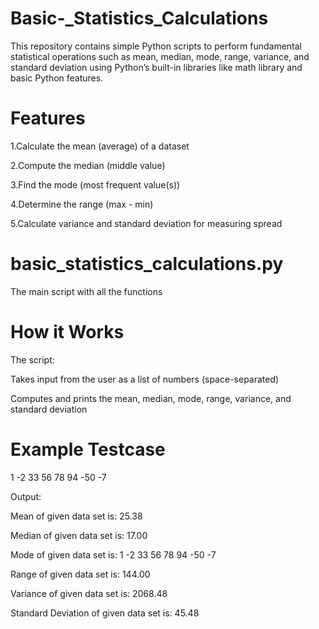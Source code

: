 # Basic-_Statistics_Calculations
This repository contains simple Python scripts to perform fundamental statistical operations such as mean, median, mode, range, variance, and standard deviation using Python’s built-in libraries like math library and basic Python features.
# Features
1.Calculate the mean (average) of a dataset

2.Compute the median (middle value)

3.Find the mode (most frequent value(s))

4.Determine the range (max - min)

5.Calculate variance and standard deviation for measuring spread

# basic_statistics_calculations.py 

The main script with all the functions

# How it Works
The script:

Takes input from the user as a list of numbers (space-separated)

Computes and prints the mean, median, mode, range, variance, and standard deviation

# Example Testcase
1 -2 33 56 78 94 -50 -7

Output:

Mean of given data set is: 25.38 

Median of given data set is: 17.00

Mode of given data set is: 1 -2 33 56 78 94 -50 -7 

Range of given data set is: 144.00

Variance of given data set is: 2068.48 

Standard Deviation of given data set is: 45.48



